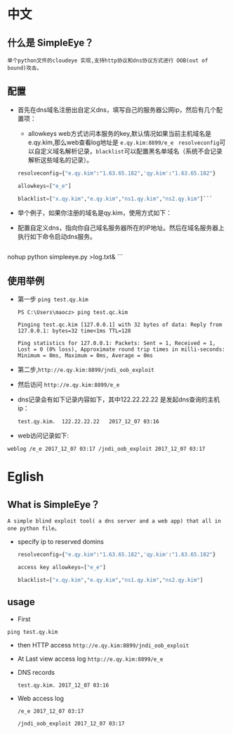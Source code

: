
# 中文
## 什么是 SimpleEye？    
    单个python文件的cloudeye 实现,支持http协议和dns协议方式进行 OOB(out of bound)攻击。

## 配置
* 首先在dns域名注册出自定义dns，填写自己的服务器公网ip，然后有几个配置项：

    * allowkeys web方式访问本服务的key,默认情况如果当前主机域名是e.qy.kim,那么web查看log地址是
     ```e.qy.kim:8899/e_e ```
     ```resolveconfig```可以自定义域名解析记录，```blacklist```可以配置黑名单域名（系统不会记录解析这些域名的记录）。

    ```python
    resolveconfig={"e.qy.kim":"1.63.65.182",'qy.kim':"1.63.65.182"}
    
    allowkeys=["e_e"] 
    
    blacklist=["x.qy.kim","e.qy.kim","ns1.qy.kim","ns2.qy.kim"]```

* 举个例子，如果你注册的域名是qy.kim，使用方式如下：
* 配置自定义dns，指向你自己域名服务器所在的IP地址。然后在域名服务器上执行如下命令启动dns服务。
    ```shell
nohup python simpleeye.py >log.txt&
    ```

## 使用举例
* 第一步 ```ping test.qy.kim```

    ```shell
    PS C:\Users\maocz> ping test.qc.kim
    
    Pinging test.qc.kim [127.0.0.1] with 32 bytes of data: Reply from 127.0.0.1: bytes=32 time<1ms TTL=128
    
    Ping statistics for 127.0.0.1: Packets: Sent = 1, Received = 1, Lost = 0 (0% loss), Approximate round trip times in milli-seconds: Minimum = 0ms, Maximum = 0ms, Average = 0ms
    ```

* 第二步,```http://e.qy.kim:8899/jndi_oob_exploit```

* 然后访问 ```http://e.qy.kim:8899/e_e```

* dns记录会有如下记录内容如下，其中122.22.22.22 是发起dns查询的主机ip：

    ```test.qy.kim.  122.22.22.22   2017_12_07 03:16```

* web访问记录如下:
```
weblog /e_e 2017_12_07 03:17 /jndi_oob_exploit 2017_12_07 03:17
```








# Eglish
## What is SimpleEye？
    A simple blind exploit tool( a dns server and a web app) that all in one python file。

* specify ip to reserved domins
    
    ```python
    resolveconfig={"e.qy.kim":"1.63.65.182",'qy.kim':"1.63.65.182"}
    
    access key allowkeys=["e_e"]
    
    blacklist=["x.qy.kim","e.qy.kim","ns1.qy.kim","ns2.qy.kim"]
    
    ```

## usage

* First
```shell
ping test.qy.kim
```

* then HTTP access 
  ```http://e.qy.kim:8899/jndi_oob_exploit```

* At Last view access log
```http://e.qy.kim:8899/e_e```

* DNS records

    ```test.qy.kim. 2017_12_07 03:16```

* Web access log

    ```
    /e_e 2017_12_07 03:17
    
    /jndi_oob_exploit 2017_12_07 03:17
    ```
